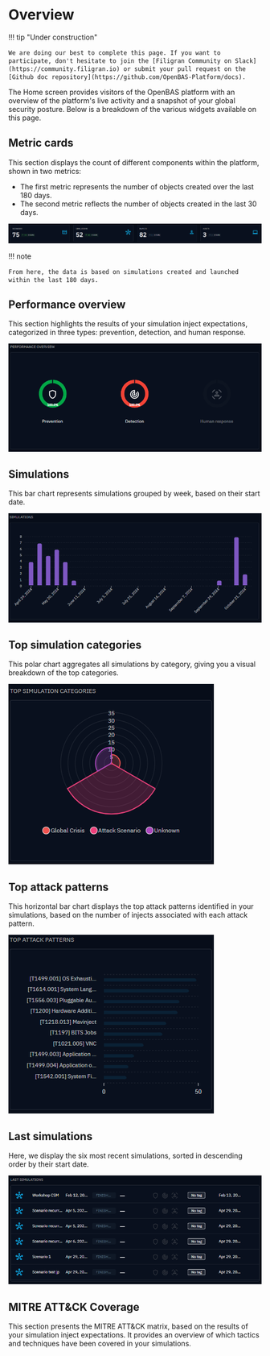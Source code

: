 # Overview

!!! tip "Under construction"

    We are doing our best to complete this page. If you want to participate, don't hesitate to join the [Filigran Community on Slack](https://community.filigran.io) or submit your pull request on the [Github doc repository](https://github.com/OpenBAS-Platform/docs).

The Home screen provides visitors of the OpenBAS platform with an overview of the platform's live activity and a
snapshot of your global security posture. Below is a breakdown of the various widgets available on this page.

## Metric cards

This section displays the count of different components within the platform, shown in two metrics:

- The first metric represents the number of objects created over the last 180 days.
- The second metric reflects the number of objects created in the last 30 days.

![metric cards](assets/metric-cards.png)

!!! note

    From here, the data is based on simulations created and launched within the last 180 days.

## Performance overview

This section highlights the results of your simulation inject expectations, categorized in three types: prevention,
detection, and human response.

![performance overview](assets/performance-overview.png)

## Simulations

This bar chart represents simulations grouped by week, based on their start date.

![simulations](assets/simulations.png)

## Top simulation categories

This polar chart aggregates all simulations by category, giving you a visual breakdown of the top categories.

![top simulation categories](assets/top-simulation-categories.png)

## Top attack patterns

This horizontal bar chart displays the top attack patterns identified in your simulations, based on the number of
injects associated with each attack pattern.

![top attack patterns](assets/top-attack-patterns.png)

## Last simulations

Here, we display the six most recent simulations, sorted in descending order by their start date.

![last simulations](assets/last-simulations.png)

## MITRE ATT&CK Coverage

This section presents the MITRE ATT&CK matrix, based on the results of your simulation inject expectations. It provides
an overview of which tactics and techniques have been covered in your simulations.
